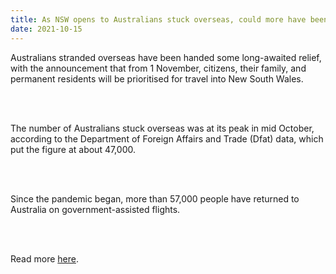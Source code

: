 ```yaml
---
title: As NSW opens to Australians stuck overseas, could more have been done to bring people home?
date: 2021-10-15
---
```


<p>Australians stranded overseas have been handed some long-awaited relief, with the announcement that from 1 November, citizens, their family, and permanent residents will be prioritised for travel into New South Wales.</p><br><br>

<p>The number of Australians stuck overseas was at its peak in mid October, according to the Department of Foreign Affairs and Trade (Dfat) data, which put the figure at about 47,000.</p><br><br>

<p>Since the pandemic began, more than 57,000 people have returned to Australia on government-assisted flights.</p><br><br>

<p>Read more <a href="https://www.theguardian.com/australia-news/datablog/2021/oct/15/as-nsw-opens-to-australians-stuck-overseas-could-more-have-been-done-to-bring-people-home">here</a>.</p>